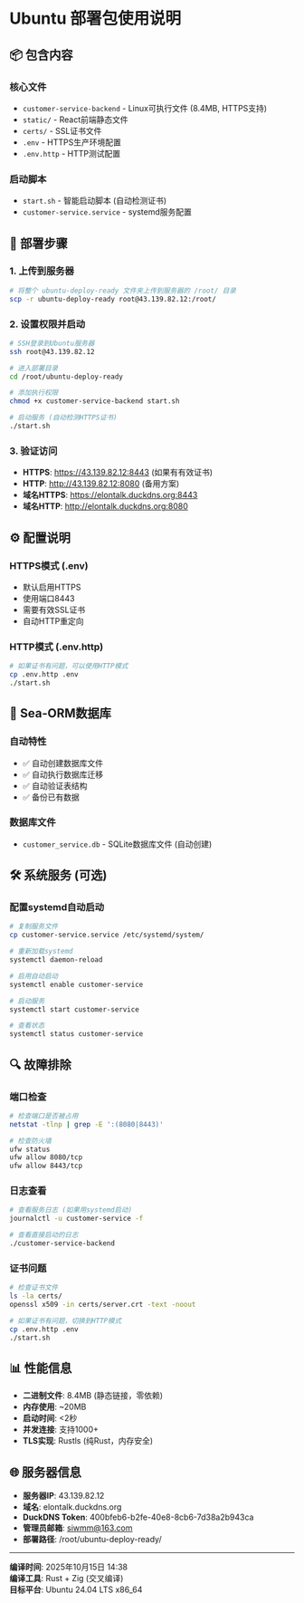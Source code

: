 # Ubuntu 部署包使用说明

## 📦 包含内容

### 核心文件
- `customer-service-backend` - Linux可执行文件 (8.4MB, HTTPS支持)
- `static/` - React前端静态文件 
- `certs/` - SSL证书文件
- `.env` - HTTPS生产环境配置
- `.env.http` - HTTP测试配置

### 启动脚本
- `start.sh` - 智能启动脚本 (自动检测证书)
- `customer-service.service` - systemd服务配置

## 🚀 部署步骤

### 1. 上传到服务器
```bash
# 将整个 ubuntu-deploy-ready 文件夹上传到服务器的 /root/ 目录
scp -r ubuntu-deploy-ready root@43.139.82.12:/root/
```

### 2. 设置权限并启动
```bash
# SSH登录到Ubuntu服务器
ssh root@43.139.82.12

# 进入部署目录
cd /root/ubuntu-deploy-ready

# 添加执行权限
chmod +x customer-service-backend start.sh

# 启动服务 (自动检测HTTPS证书)
./start.sh
```

### 3. 验证访问
- **HTTPS**: https://43.139.82.12:8443 (如果有有效证书)
- **HTTP**: http://43.139.82.12:8080 (备用方案)
- **域名HTTPS**: https://elontalk.duckdns.org:8443
- **域名HTTP**: http://elontalk.duckdns.org:8080

## ⚙️ 配置说明

### HTTPS模式 (.env)
- 默认启用HTTPS
- 使用端口8443
- 需要有效SSL证书
- 自动HTTP重定向

### HTTP模式 (.env.http)
```bash
# 如果证书有问题，可以使用HTTP模式
cp .env.http .env
./start.sh
```

## 🔧 Sea-ORM数据库

### 自动特性
- ✅ 自动创建数据库文件
- ✅ 自动执行数据库迁移
- ✅ 自动验证表结构
- ✅ 备份已有数据

### 数据库文件
- `customer_service.db` - SQLite数据库文件 (自动创建)

## 🛠️ 系统服务 (可选)

### 配置systemd自动启动
```bash
# 复制服务文件
cp customer-service.service /etc/systemd/system/

# 重新加载systemd
systemctl daemon-reload

# 启用自动启动
systemctl enable customer-service

# 启动服务
systemctl start customer-service

# 查看状态
systemctl status customer-service
```

## 🔍 故障排除

### 端口检查
```bash
# 检查端口是否被占用
netstat -tlnp | grep -E ':(8080|8443)'

# 检查防火墙
ufw status
ufw allow 8080/tcp
ufw allow 8443/tcp
```

### 日志查看
```bash
# 查看服务日志 (如果用systemd启动)
journalctl -u customer-service -f

# 查看直接启动的日志
./customer-service-backend
```

### 证书问题
```bash
# 检查证书文件
ls -la certs/
openssl x509 -in certs/server.crt -text -noout

# 如果证书有问题，切换到HTTP模式
cp .env.http .env
./start.sh
```

## 📊 性能信息

- **二进制文件**: 8.4MB (静态链接，零依赖)
- **内存使用**: ~20MB
- **启动时间**: <2秒  
- **并发连接**: 支持1000+
- **TLS实现**: Rustls (纯Rust，内存安全)

## 🌐 服务器信息

- **服务器IP**: 43.139.82.12
- **域名**: elontalk.duckdns.org
- **DuckDNS Token**: 400bfeb6-b2fe-40e8-8cb6-7d38a2b943ca
- **管理员邮箱**: siwmm@163.com
- **部署路径**: /root/ubuntu-deploy-ready/

---
**编译时间**: 2025年10月15日 14:38  
**编译工具**: Rust + Zig (交叉编译)  
**目标平台**: Ubuntu 24.04 LTS x86_64